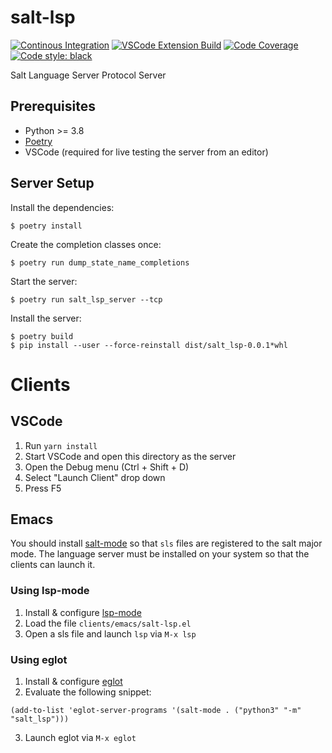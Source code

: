 # salt-lsp

[![Continous Integration](https://github.com/dcermak/salt-lsp/actions/workflows/ci.yml/badge.svg)](https://github.com/dcermak/salt-lsp/actions/workflows/ci.yml)
[![VSCode Extension Build](https://github.com/dcermak/salt-lsp/actions/workflows/vscode_extension.yml/badge.svg)](https://github.com/dcermak/salt-lsp/actions/workflows/vscode_extension.yml)
[![Code Coverage](https://img.shields.io/codecov/c/github/dcermak/salt-lsp)](https://app.codecov.io/gh/dcermak/salt-lsp)
[![Code style: black](https://img.shields.io/badge/code%20style-black-000000.svg)](https://black.readthedocs.io/en/stable/)

Salt Language Server Protocol Server


## Prerequisites

- Python >= 3.8
- [Poetry](https://python-poetry.org/)
- VSCode (required for live testing the server from an editor)


## Server Setup

Install the dependencies:

```ShellSession
$ poetry install
```

Create the completion classes once:

```ShellSession
$ poetry run dump_state_name_completions
```

Start the server:

```ShellSession
$ poetry run salt_lsp_server --tcp
```

Install the server:
```ShellSession
$ poetry build
$ pip install --user --force-reinstall dist/salt_lsp-0.0.1*whl
```

# Clients

## VSCode

1. Run `yarn install`
2. Start VSCode and open this directory as the server
3. Open the Debug menu (Ctrl + Shift + D)
4. Select "Launch Client" drop down
5. Press F5


## Emacs

You should install [salt-mode](https://github.com/glynnforrest/salt-mode) so
that `sls` files are registered to the salt major mode. The language server must
be installed on your system so that the clients can launch it.

### Using lsp-mode

1. Install & configure [lsp-mode](https://github.com/emacs-lsp/lsp-mode/)
2. Load the file `clients/emacs/salt-lsp.el`
3. Open a sls file and launch `lsp` via `M-x lsp`


### Using eglot

1. Install & configure [eglot](https://github.com/joaotavora/eglot)
2. Evaluate the following snippet:
```elisp
(add-to-list 'eglot-server-programs '(salt-mode . ("python3" "-m" "salt_lsp")))
```
3. Launch eglot via `M-x eglot`
